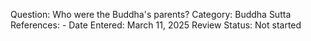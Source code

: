Question: Who were the Buddha's parents?
Category: Buddha
Sutta References: -
Date Entered: March 11, 2025
Review Status: Not started